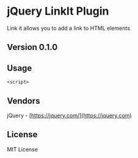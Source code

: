 # jQuery LinkIt Plugin #
Link it allows you to add a link to HTML elements

## Version 0.1.0 ##

## Usage ##

    <script>

## Vendors ##
jQuery - [https://jquery.com/](https://jquery.com)

## License ##
MIT License